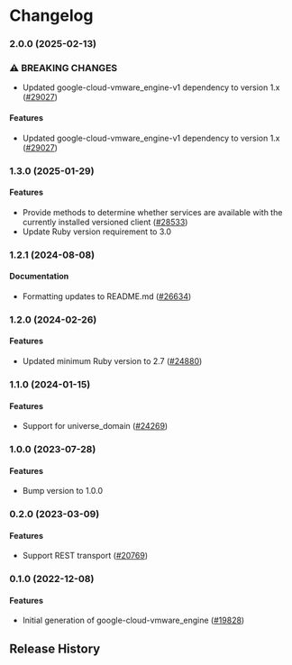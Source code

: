 # Changelog

### 2.0.0 (2025-02-13)

### ⚠ BREAKING CHANGES

* Updated google-cloud-vmware_engine-v1 dependency to version 1.x ([#29027](https://github.com/googleapis/google-cloud-ruby/issues/29027))

#### Features

* Updated google-cloud-vmware_engine-v1 dependency to version 1.x ([#29027](https://github.com/googleapis/google-cloud-ruby/issues/29027)) 

### 1.3.0 (2025-01-29)

#### Features

* Provide methods to determine whether services are available with the currently installed versioned client ([#28533](https://github.com/googleapis/google-cloud-ruby/issues/28533)) 
* Update Ruby version requirement to 3.0 

### 1.2.1 (2024-08-08)

#### Documentation

* Formatting updates to README.md ([#26634](https://github.com/googleapis/google-cloud-ruby/issues/26634)) 

### 1.2.0 (2024-02-26)

#### Features

* Updated minimum Ruby version to 2.7 ([#24880](https://github.com/googleapis/google-cloud-ruby/issues/24880)) 

### 1.1.0 (2024-01-15)

#### Features

* Support for universe_domain ([#24269](https://github.com/googleapis/google-cloud-ruby/issues/24269)) 

### 1.0.0 (2023-07-28)

#### Features

* Bump version to 1.0.0 

### 0.2.0 (2023-03-09)

#### Features

* Support REST transport ([#20769](https://github.com/googleapis/google-cloud-ruby/issues/20769)) 

### 0.1.0 (2022-12-08)

#### Features

* Initial generation of google-cloud-vmware_engine ([#19828](https://github.com/googleapis/google-cloud-ruby/issues/19828)) 

## Release History
